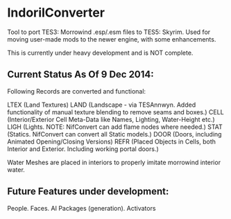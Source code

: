 IndorilConverter
================

Tool to port TES3: Morrowind .esp/.esm files to TES5: Skyrim. Used for moving user-made mods to the newer engine, with some enhancements.

This is currently under heavy development and is NOT complete.


Current Status As Of 9 Dec 2014:
--------------------------------
Following Records are converted and functional:

LTEX (Land Textures)
LAND (Landscape - via TESAnnwyn. Added functionality of manual texture blending to remove seams and boxes.)
CELL (Interior/Exterior Cell Meta-Data like Names, Lighting, Water-Height etc.) 
LIGH (Lights. NOTE: NifConvert can add flame nodes where needed.)
STAT (Statics. NifConvert can convert all Static models.)
DOOR (Doors, including Animated Opening/Closing Versions)
REFR (Placed Objects in Cells, both Interior and Exterior. Including working portal doors.)

Water Meshes are placed in interiors to properly imitate morrowind interior water.


Future Features under development:
---------------------------------
People. Faces.
AI Packages (generation).
Activators